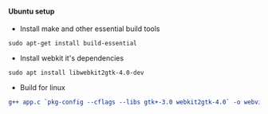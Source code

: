 #### Ubuntu setup
- Install make and other essential build tools
```shell
sudo apt-get install build-essential
```

- Install webkit it's dependencies
```
sudo apt install libwebkit2gtk-4.0-dev
```
- Build for linux
```cmake
g++ app.c `pkg-config --cflags --libs gtk+-3.0 webkit2gtk-4.0` -o webview
```